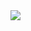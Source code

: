 <a href="https://portal.azure.com/#create/Microsoft.Template/uri/https%3A%2F%2Fraw.githubusercontent.com%2Fwadstromtech%2Fsentinel%2Fmaster%2FPlaybooks%2FRecordedFuture%2FtiIndicators%2FDomain%20TI%2FDomainCovidLure%2FBatching%2Ftemplate.json" target="_blank">
    <img src="https://aka.ms/deploytoazurebutton""/>
</a>
